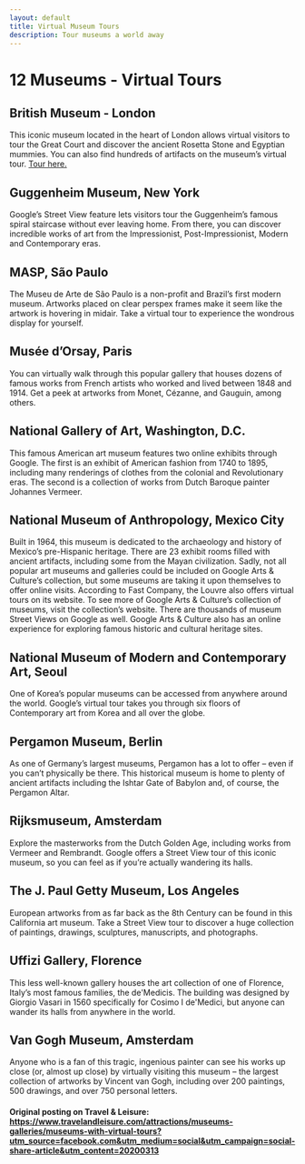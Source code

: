 ```yaml
---
layout: default
title: Virtual Museum Tours
description: Tour museums a world away
---
```


# 12 Museums - Virtual Tours

## British Museum - London
This iconic museum located in the heart of London allows virtual visitors to tour the Great Court and discover the ancient Rosetta Stone and Egyptian mummies. You can also find hundreds of artifacts on the museum’s virtual tour. [Tour here.](https://britishmuseum.withgoogle.com)

## Guggenheim Museum, New York
Google’s Street View feature lets visitors tour the Guggenheim’s famous spiral staircase without ever leaving home. From there, you can discover incredible works of art from the Impressionist, Post-Impressionist, Modern and Contemporary eras.

## MASP, São Paulo
The Museu de Arte de São Paulo is a non-profit and Brazil’s first modern museum. Artworks placed on clear perspex frames make it seem like the artwork is hovering in midair. Take a virtual tour to experience the wondrous display for yourself.

## Musée d’Orsay, Paris
You can virtually walk through this popular gallery that houses dozens of famous works from French artists who worked and lived between 1848 and 1914. Get a peek at artworks from Monet, Cézanne, and Gauguin, among others.

## National Gallery of Art, Washington, D.C.
This famous American art museum features two online exhibits through Google. The first is an exhibit of American fashion from 1740 to 1895, including many renderings of clothes from the colonial and Revolutionary eras. The second is a collection of works from Dutch Baroque painter Johannes Vermeer.

## National Museum of Anthropology, Mexico City
Built in 1964, this museum is dedicated to the archaeology and history of Mexico’s pre-Hispanic heritage. There are 23 exhibit rooms filled with ancient artifacts, including some from the Mayan civilization.
Sadly, not all popular art museums and galleries could be included on Google Arts & Culture’s collection, but some museums are taking it upon themselves to offer online visits. According to Fast Company, the Louvre also offers virtual tours on its website.
To see more of Google Arts & Culture’s collection of museums, visit the collection’s website. There are thousands of museum Street Views on Google as well. Google Arts & Culture also has an online experience for exploring famous historic and cultural heritage sites.

## National Museum of Modern and Contemporary Art, Seoul
One of Korea’s popular museums can be accessed from anywhere around the world. Google’s virtual tour takes you through six floors of Contemporary art from Korea and all over the globe.

## Pergamon Museum, Berlin
As one of Germany’s largest museums, Pergamon has a lot to offer – even if you can’t physically be there. This historical museum is home to plenty of ancient artifacts including the Ishtar Gate of Babylon and, of course, the Pergamon Altar.

## Rijksmuseum, Amsterdam
Explore the masterworks from the Dutch Golden Age, including works from Vermeer and Rembrandt. Google offers a Street View tour of this iconic museum, so you can feel as if you’re actually wandering its halls.

## The J. Paul Getty Museum, Los Angeles
European artworks from as far back as the 8th Century can be found in this California art museum. Take a Street View tour to discover a huge collection of paintings, drawings, sculptures, manuscripts, and photographs.

## Uffizi Gallery, Florence
This less well-known gallery houses the art collection of one of Florence, Italy’s most famous families, the de'Medicis. The building was designed by Giorgio Vasari in 1560 specifically for Cosimo I de'Medici, but anyone can wander its halls from anywhere in the world.

## Van Gogh Museum, Amsterdam
Anyone who is a fan of this tragic, ingenious painter can see his works up close (or, almost up close) by virtually visiting this museum – the largest collection of artworks by Vincent van Gogh, including over 200 paintings, 500 drawings, and over 750 personal letters.

#### Original posting on Travel & Leisure: https://www.travelandleisure.com/attractions/museums-galleries/museums-with-virtual-tours?utm_source=facebook.com&utm_medium=social&utm_campaign=social-share-article&utm_content=20200313
